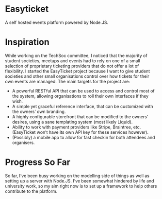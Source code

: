 # Easyticket
A self hosted events platform powered by Node.JS.

# Inspiration
While working on the TechSoc committee, I noticed that the majority of student societies, meetups and events had to rely on one of a small selection of proprietary ticketing providers that do not offer a lot of flexibility. I started the EasyTicket project because I want to give student societies and other small organisations control over how tickets for their own events are managed. The main targets for the project are:

* A powerful RESTful API that can be used to access and control most of the system, allowing organisations to roll their own interfaces if they wish.
* A simple yet graceful reference interface, that can be customized with the owners’ own branding.
* A highly configurable storefront that can be modified to the owners’ desires, using a sane templating system (most likely Liquid).
* Ability to work with payment providers like Stripe, Braintree, etc. (EasyTicket won’t have its own API key for these services however).
* (Possibly) a mobile app to allow for fast checkin for both attendees and organisers.

# Progress So Far
So far, I’ve been busy working on the modelling side of things as well as setting up a server with Node.JS. I’ve been somewhat hindered by life and university work, so my aim right now is to set up a framework to help others contribute to the platform.

